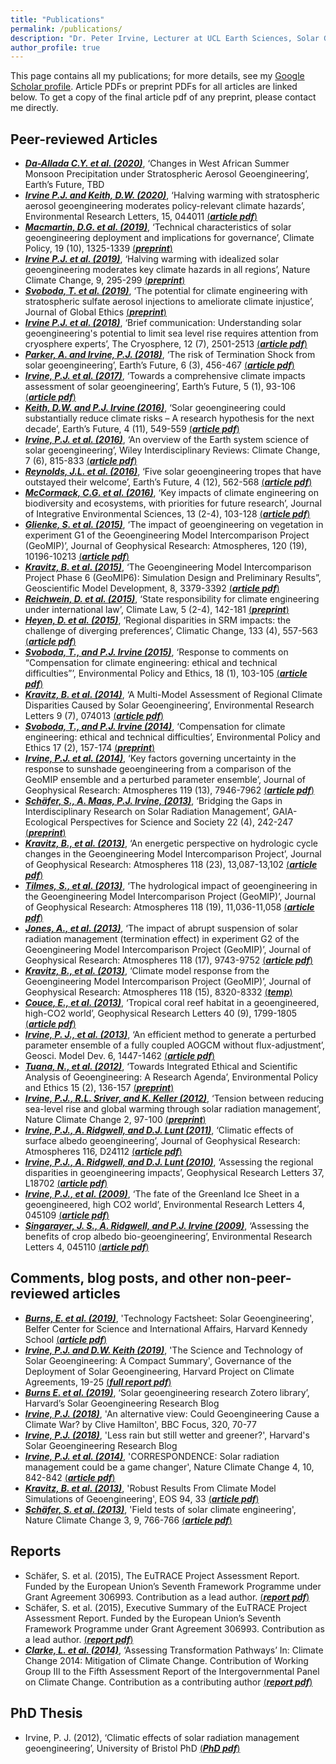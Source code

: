 ```yaml
---
title: "Publications"
permalink: /publications/
description: "Dr. Peter Irvine, Lecturer at UCL Earth Sciences, Solar Geoengineering Researcher"
author_profile: true
---
```


This page contains all my publications; for more details, see my [Google Scholar profile](https://scholar.google.com/citations?user=7asLSCEAAAAJ&hl=en). Article PDFs or preprint PDFs for all articles are linked below. To get a copy of the final article pdf of any preprint, please contact me directly.

## Peer-reviewed Articles

* [***Da-Allada C.Y. et al. (2020)***](https://agupubs.onlinelibrary.wiley.com/doi/10.1029/2020EF001595), ‘Changes in West African Summer Monsoon Precipitation under Stratospheric Aerosol Geoengineering’, Earth’s Future, TBD
* [***Irvine P.J. and Keith, D.W. (2020)***](https://iopscience.iop.org/article/10.1088/1748-9326/ab76de?utm_source=newsletter&utm_medium=email&utm_campaign=newsletter_axiosfutureofwork&stream=future), ‘Halving warming with stratospheric aerosol geoengineering moderates policy-relevant climate hazards’, Environmental Research Letters, 15, 044011 [(***article pdf***)](https://pjirvine.github.io/files/Irvine_Keith_ERL_2020.pdf)
* [***Macmartin, D.G. et al. (2019)***](https://doi.org/10.1080/14693062.2019.1668347), ‘Technical characteristics of solar geoengineering deployment and implications for governance’, Climate Policy, 19 (10), 1325-1339 [(***preprint***)](https://pjirvine.github.io/files/MacMartin_et_al_CP_2019.pdf)
* [***Irvine P.J. et al. (2019)***](https://www.nature.com/articles/s41558-019-0398-8), ‘Halving warming with idealized solar geoengineering moderates key climate hazards in all regions’, Nature Climate Change, 9, 295-299 [(***preprint***)](https://pjirvine.github.io/files/Irvine_et_al_NCC_2019.pdf)
* [***Svoboda, T. et al. (2019)***](https://doi.org/10.1080/17449626.2018.1552180), ‘The potential for climate engineering with stratospheric sulfate aerosol injections to ameliorate climate injustice’, Journal of Global Ethics [(***preprint***)](https://pjirvine.github.io/files/Svoboda_et_al_JGE_2019.pdf)
* [***Irvine P.J. et al. (2018)***](https://doi.org/10.5194/tc-12-2501-2018), ‘Brief communication: Understanding solar geoengineering's potential to limit sea level rise requires attention from cryosphere experts’, The Cryosphere, 12 (7), 2501-2513 [(***article pdf***)](https://pjirvine.github.io/files/Irvine_et_al_TC_2018.pdf)
* [***Parker, A. and Irvine, P.J. (2018)***](http://onlinelibrary.wiley.com/doi/10.1002/2017EF000735/abstract), ‘The risk of Termination Shock from solar geoengineering’, Earth’s Future, 6 (3), 456-467 [(***article pdf***)](https://pjirvine.github.io/files/Parker_Irvine_EF_2018.pdf)
* [***Irvine, P.J. et al. (2017)***](http://dx.doi.org/10.1002/2016EF000389), ‘Towards a comprehensive climate impacts assessment of solar geoengineering’, Earth’s Future, 5 (1), 93-106 [(***article pdf***)](https://pjirvine.github.io/files/Irvine_et_al_EF_2017.pdf)
* [***Keith, D.W. and P.J. Irvine (2016)***](http://doi.wiley.com/10.1002/2016EF000465), ‘Solar geoengineering could substantially reduce climate risks – A research hypothesis for the next decade’, Earth’s Future, 4 (11), 549-559 [(***article pdf***)](https://pjirvine.github.io/files/Keith_Irvine_EF_2016.pdf)
* [***Irvine, P.J. et al. (2016)***](http://dx.doi.org/10.1002/wcc.423), ‘An overview of the Earth system science of solar geoengineering’, Wiley Interdisciplinary Reviews: Climate Change, 7 (6), 815-833 [(***article pdf***)](https://pjirvine.github.io/files/Irvine_et_al_WIRES_2016.pdf)
* [***Reynolds, J.L. et al. (2016)***](http://doi.wiley.com/10.1002/2016EF000416), ‘Five solar geoengineering tropes that have outstayed their welcome’, Earth’s Future, 4 (12), 562-568 [(***article pdf***)](https://pjirvine.github.io/files/Reynolds_et_al_EF_2016.pdf)
* [***McCormack, C.G. et al. (2016)***](http://dx.doi.org/10.1080/1943815X.2016.1159578), ‘Key impacts of climate engineering on biodiversity and ecosystems, with priorities for future research’, Journal of Integrative Environmental Sciences, 13 (2-4), 103-128 [(***article pdf***)](https://pjirvine.github.io/files/McCormack_et_al_JIES_2016.pdf)
* [***Glienke, S. et al. (2015)***](https://agupubs.onlinelibrary.wiley.com/doi/10.1002/2015JD024202), ‘The impact of geoengineering on vegetation in experiment G1 of the Geoengineering Model Intercomparison Project (GeoMIP)’, Journal of Geophysical Research: Atmospheres, 120 (19), 10196-10213 [(***article pdf***)](https://pjirvine.github.io/files/Glienke_et_al_JGR_2015.pdf)
* [***Kravitz, B. et al. (2015)***](https://www.geosci-model-dev.net/8/3379/2015/), ‘The Geoengineering Model Intercomparison Project Phase 6 (GeoMIP6): Simulation Design and Preliminary Results”, Geoscientific Model Development, 8, 3379-3392 [(***article pdf***)](https://pjirvine.github.io/files/kravitz_et_al_GMD_2015.pdf)
* [***Reichwein, D. et al. (2015)***](http://booksandjournals.brillonline.com/content/journals/10.1163/18786561-00504003), ‘State responsibility for climate engineering under international law’, Climate Law, 5 (2-4), 142-181 [(***preprint***)](https://pjirvine.github.io/files/Reichwein_et_al_CL_2015.pdf)
* [***Heyen, D. et al. (2015)***](http://dx.doi.org/10.1007/s10584-015-1526-8), ‘Regional disparities in SRM impacts: the challenge of diverging preferences’, Climatic Change, 133 (4), 557-563 [(***article pdf***)](https://pjirvine.github.io/files/heyen_et_al_CC_2015.pdf)
* [***Svoboda, T., and P.J. Irvine (2015)***](http://dx.doi.org/10.1080/21550085.2015.1021948), ‘Response to comments on “Compensation for climate engineering: ethical and technical difficulties”’, Environmental Policy and Ethics, 18 (1), 103-105 [(***article pdf***)](https://pjirvine.github.io/files/Svoboda_Irvine_EPE_2015.pdf)
* [***Kravitz, B. et al. (2014)***](http://stacks.iop.org/1748-9326/9/i=7/a=074013), ‘A Multi-Model Assessment of Regional Climate Disparities Caused by Solar Geoengineering’, Environmental Research Letters 9 (7), 074013 [(***article pdf***)](https://pjirvine.github.io/files/Kravitz_et_al_ERL_2014.pdf)
* [***Svoboda, T., and P.J. Irvine (2014)***](http://dx.doi.org/10.1080/21550085.2014.927962), ‘Compensation for climate engineering: ethical and technical difficulties’, Environmental Policy and Ethics 17 (2), 157-174 [(***preprint***)](https://pjirvine.github.io/files/svoboda_irvine_EPE_2014_preprint.pdf)
* [***Irvine, P.J. et al. (2014)***](http://onlinelibrary.wiley.com/doi/10.1002/2013JD020716/abstract), ‘Key factors governing uncertainty in the response to sunshade geoengineering from a comparison of the GeoMIP ensemble and a perturbed parameter ensemble’, Journal of Geophysical Research: Atmospheres 119 (13), 7946-7962 [(***article pdf***)](https://pjirvine.github.io/files/Irvine_et_al_JGR_2014.pdf)
* [***Schäfer, S., A. Maas, P.J. Irvine, (2013)***](https://www.ingentaconnect.com/content/oekom/gaia/2013/00000022/00000004/art00008;jsessionid=2nlfkm9dq5yw5.x-ic-live-03), ‘Bridging the Gaps in Interdisciplinary Research on Solar Radiation Management’, GAIA-Ecological Perspectives for Science and Society 22 (4), 242-247 [(***preprint***)](https://pjirvine.github.io/files/Schaefer_et_al_GAIA_2013_preprint.pdf)
* [***Kravitz, B., et al. (2013)***](https://agupubs.onlinelibrary.wiley.com/doi/full/10.1002/2013JD020502), ‘An energetic perspective on hydrologic cycle changes in the Geoengineering Model Intercomparison Project’, Journal of Geophysical Research: Atmospheres 118 (23), 13,087-13,102 [(***article pdf***)](https://pjirvine.github.io/files/Kravitz_etal_JGR_2013b.pdf)
* [***Tilmes, S., et al. (2013)***](http://dx.doi.org/10.1002/jgrd.50868), ‘The hydrological impact of geoengineering in the Geoengineering Model Intercomparison Project (GeoMIP)’, Journal of Geophysical Research: Atmospheres 118 (19), 11,036-11,058 [(***article pdf***)](https://pjirvine.github.io/files/tilmes_et_al_JGR_2013.pdf)
* [***Jones, A., et al. (2013)***](http://dx.doi.org/10.1002/jgrd.50762), ‘The impact of abrupt suspension of solar radiation management (termination effect) in experiment G2 of the Geoengineering Model Intercomparison Project (GeoMIP)’, Journal of Geophysical Research: Atmospheres 118 (17), 9743-9752 [(***article pdf***)](https://pjirvine.github.io/files/jones_et_al_JGR_2013.pdf)
* [***Kravitz, B., et al. (2013)***](http://dx.doi.org/10.1002/jgrd.50646), ‘Climate model response from the Geoengineering Model Intercomparison Project (GeoMIP)’, Journal of Geophysical Research: Atmospheres 118 (15), 8320-8332 [(***temp***)](https://pjirvine.github.io/files/kravitz_et_al_JGR_2013a.pdf)
* [***Couce, E., et al. (2013)***](http://dx.doi.org/10.1002/grl.50340), ‘Tropical coral reef habitat in a geoengineered, high-CO2 world’, Geophysical Research Letters 40 (9), 1799-1805 [(***article pdf***)](https://pjirvine.github.io/files/couce_et_al_GRL_2013.pdf)
* [***Irvine, P. J., et al. (2013)***](http://www.geosci-model-dev.net/6/1447/2013/), ‘An efficient method to generate a perturbed parameter ensemble of a fully coupled AOGCM without flux-adjustment’, Geosci. Model Dev. 6, 1447-1462 [(***article pdf***)](https://pjirvine.github.io/files/Irvine_et_al_GMD_2013.pdf)
* [***Tuana, N., et al. (2012)***](http://dx.doi.org/10.1080/21550085.2012.685557), ‘Towards Integrated Ethical and Scientific Analysis of Geoengineering: A Research Agenda’, Environmental Policy and Ethics 15 (2), 136-157 [(***preprint***)](https://pjirvine.github.io/files/Tuana_et_al_EPE_2012_preprint.pdf)
* [***Irvine, P.J., R.L. Sriver, and K. Keller (2012)***](http://www.nature.com/doifinder/10.1038/nclimate1351), ‘Tension between reducing sea-level rise and global warming through solar radiation management’, Nature Climate Change 2, 97-100 [(***preprint***)](https://pjirvine.github.io/files/Irvine_et_al_NCC_2012_preprint.pdf)
* [***Irvine, P.J., A. Ridgwell, and D.J. Lunt (2011)***](http://dx.doi.org/10.1029/2011JD016281), ‘Climatic effects of surface albedo geoengineering’, Journal of Geophysical Research: Atmospheres 116, D24112 [(***article pdf***)](https://pjirvine.github.io/files/Irvine_et_al_JGR_2011.pdf)
* [***Irvine, P.J., A. Ridgwell, and D.J. Lunt (2010)***](https://agupubs.onlinelibrary.wiley.com/doi/full/10.1029/2010GL044447), ‘Assessing the regional disparities in geoengineering impacts’, Geophysical Research Letters 37, L18702 [(***article pdf***)](https://pjirvine.github.io/files/irvine_et_al_GRL_2010.pdf)
* [***Irvine, P.J., et al. (2009)***](https://iopscience.iop.org/article/10.1088/1748-9326/4/4/045109), ‘The fate of the Greenland Ice Sheet in a geoengineered, high CO2 world’, Environmental Research Letters 4, 045109 [(***article pdf***)](https://pjirvine.github.io/files/Irvine_et_al_ERL_2009.pdf)
* [***Singarayer, J. S., A. Ridgwell, and P.J. Irvine (2009)***](https://iopscience.iop.org/article/10.1088/1748-9326/4/4/045110), ‘Assessing the benefits of crop albedo bio-geoengineering’, Environmental Research Letters 4, 045110 [(***article pdf***)](https://pjirvine.github.io/files/Singarayer_et_al_ERL_2009.pdf)

## Comments, blog posts, and other non-peer-reviewed articles
* [***Burns, E. et al. (2019)***](https://www.belfercenter.org/publication/technology-factsheet-solar-geoengineering), 'Technology Factsheet: Solar Geoengineering', Belfer Center for Science and International Affairs, Harvard Kennedy School [(***article pdf***)](https://pjirvine.github.io/files/Burns_et_al_tech_fact_sheet_2019.pdf)
* [***Irvine, P.J. and D.W. Keith (2019)***](https://heep.hks.harvard.edu/files/heep/files/sg_technical_summary_for_policy_workshop_final.pdf), 'The Science and Technology of Solar Geoengineering: A Compact Summary', Governance of the Deployment of Solar Geoengineering, Harvard Project on Climate Agreements, 19-25 [(***full report pdf***)](https://pjirvine.github.io/files/Irvine_Keith_compact_summary_2019.pdf)
* [***Burns E. et al. (2019)***](https://geoengineering.environment.harvard.edu/blog/zotero), ‘Solar geoengineering research Zotero library’, Harvard’s Solar Geoengineering Research Blog
* [***Irvine, P.J. (2018)***](https://www.sciencefocus.com/planet-earth/could-geoengineering-cause-a-climate-war/), 'An alternative view: Could Geoengineering Cause a Climate War? by Clive Hamilton', BBC Focus, 320, 70-77
* [***Irvine, P.J. (2018)***](https://geoengineering.environment.harvard.edu/blog/less-rain-still-wetter-and-greener), 'Less rain but still wetter and greener?', Harvard's Solar Geoengineering Research Blog
* [***Irvine, P.J. et al. (2014)***](https://www.nature.com/articles/nclimate2360), 'CORRESPONDENCE: Solar radiation management could be a game changer', Nature Climate Change 4, 10, 842-842 [(***article pdf***)](https://pjirvine.github.io/files/Irvine_et_al_NCC_2014.pdf)
* [***Kravitz, B. et al. (2013)***](http://dx.doi.org/10.1002/2013EO330005), 'Robust Results From Climate Model Simulations of Geoengineering', EOS 94, 33 [(***article pdf***)](https://pjirvine.github.io/files/Kravitz_et_al_EOS_2013.pdf)
* [***Schäfer, S. et al. (2013)***](http://dx.doi.org/10.1038/nclimate1987), 'Field tests of solar climate engineering', Nature Climate Change 3, 9, 766-766 [(***article pdf***)](https://pjirvine.github.io/files/schaefer_et_al_NCC_2013.pdf)

## Reports
* Schäfer, S. et al. (2015), The EuTRACE Project Assessment Report. Funded by the European Union’s Seventh Framework Programme under Grant Agreement 306993. Contribution as a lead author. [(***report pdf***)](https://pjirvine.github.io/files/eutrace_report_2015.pdf)
* Schäfer, S. et al. (2015), Executive Summary of the EuTRACE Project Assessment Report. Funded by the European Union’s Seventh Framework Programme under Grant Agreement 306993. Contribution as a lead author. [(***report pdf***)](https://pjirvine.github.io/files/EuTRACE_executive_summary_2015.pdf)
* [***Clarke, L. et al. (2014)***](https://www.ipcc.ch/report/ar5/wg3/), ‘Assessing Transformation Pathways’ In: Climate Change 2014: Mitigation of Climate Change. Contribution of Working Group III to the Fifth Assessment Report of the Intergovernmental Panel on Climate Change. Contribution as a contributing author [(***report pdf***)](https://pjirvine.github.io/files/ipcc_wg3_ar5_chapter6_2014.pdf)

## PhD Thesis
* Irvine, P. J. (2012), ‘Climatic effects of solar radiation management geoengineering’, University of Bristol PhD [(***PhD pdf***)](https://pjirvine.github.io/files/Irvine_Thesis_2012.pdf)
